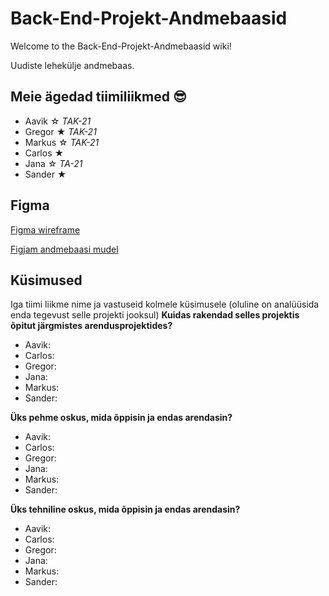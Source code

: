 # Back-End-Projekt-Andmebaasid

Welcome to the Back-End-Projekt-Andmebaasid wiki!

Uudiste lehekülje andmebaas.

## Meie ägedad tiimiliikmed 😎
- Aavik ☆ _TAK-21_
- Gregor ★ _TAK-21_
- Markus ☆ _TAK-21_
- Carlos ★
- Jana ☆ _TA-21_
- Sander ★

## Figma
[Figma wireframe](https://www.figma.com/file/AA3zkQBrau8OYbA5lCWdVH/Uudised?node-id=30%3A6)

[Figjam andmebaasi mudel](https://www.figma.com/file/QMgz5XswUKdP5mO5uiVXxb/FigJam?node-id=0%3A1)

## Küsimused 
Iga tiimi liikme nime ja vastuseid kolmele küsimusele (oluline on analüüsida enda tegevust selle projekti jooksul)
**Kuidas rakendad selles projektis õpitut järgmistes arendusprojektides?**
- Aavik: 
- Carlos:
- Gregor:
- Jana:
- Markus:
- Sander:

**Üks pehme oskus, mida õppisin ja endas arendasin?**
- Aavik: 
- Carlos:
- Gregor:
- Jana:
- Markus:
- Sander:

**Üks tehniline oskus, mida õppisin ja endas arendasin?**
- Aavik: 
- Carlos:
- Gregor:
- Jana:
- Markus:
- Sander:

